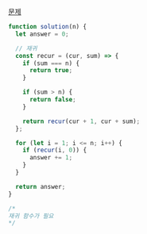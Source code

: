 [문제](https://programmers.co.kr/learn/courses/30/lessons/12924)

```js
function solution(n) {
  let answer = 0;

  // 재귀
  const recur = (cur, sum) => {
    if (sum === n) {
      return true;
    }

    if (sum > n) {
      return false;
    }

    return recur(cur + 1, cur + sum);
  };

  for (let i = 1; i <= n; i++) {
    if (recur(i, 0)) {
      answer += 1;
    }
  }

  return answer;
}

/*
재귀 함수가 필요
*/
```
